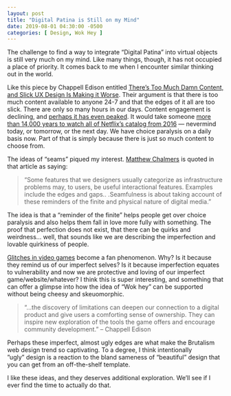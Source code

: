```yaml
---
layout: post
title: "Digital Patina is Still on my Mind"
date: 2019-08-01 04:30:00 -0500
categories: [ Design, Wok Hey ]
---
```


The challenge to find a way to integrate “Digital Patina” into virtual objects is still very much on my mind. Like many things, though, it has not occupied a place of priority. It comes back to me when I encounter similar thinking out in the world. 

Like this piece by Chappell Edison entitled [There’s Too Much Damn Content, and Slick UX Design Is Making it Worse](https://eyeondesign.aiga.org/theres-too-much-damn-content-and-slick-ux-design-is-making-it-worse). Their argument is that there is too much content available to anyone 24-7 and that the edges of it all are too slick. There are only so many hours in our days. Content engagement is declining, and [perhaps it has even peaked](https://www.cmo.com/adobe-digital-insights/articles/2016/9/13/adi-advertising-demand-report-na-2016.html). It would take someone [more than 14,000 years to watch all of Netflix’s catalog from 2016](https://www.quora.com/How-many-hours-of-streaming-content-are-there-on-Netflix) — nevermind today, or tomorrow, or the next day. We have choice paralysis on a daily basis now. Part of that is simply because there is just so much content to choose from. 

The ideas of “seams” piqued my interest. [Matthew Chalmers](http://www.dcs.gla.ac.uk/~matthew/papers/ubicomp2003HCISystems.pdf "Link to a PDF about Seamful desisgn") is quoted in that article as saying:

> “Some features that we designers usually categorize as infrastructure problems may, to users, be useful interactional features. Examples include the edges and gaps.. .Seamfulness is about taking account of these reminders of the finite and physical nature of digital media.” 

The idea is that a “reminder of the finite” helps people get over choice paralysis and also helps them fall in love more fully with something. The proof that perfection does not exist, that there can be quirks and weirdness… well, that sounds like we are describing the imperfection and lovable quirkiness of people. 

[Glitches in video games](https://www.gamedesigning.org/gaming/glitches/) become a fan phenomenon. Why? Is it because they remind us of our imperfect selves? Is it because imperfection equates to vulnerability and now we are protective and loving of our imperfect game/website/whatever? I think this is super interesting, and something that can offer a glimpse into how the idea of “Wok hey” can be supported without being cheesy and skeuomorphic. 

> “…the discovery of limitations can deepen our connection to a digital product and give users a comforting sense of ownership. They can inspire new exploration of the tools the game offers and encourage community development.”
– Chappell Edison

Perhaps these imperfect, almost ugly edges are what make the Brutalism web design trend so captivating. To a degree, I think intentionally ”ugly” design is a reaction to the bland sameness of “beautiful” design that you can get from an off-the-shelf template. 

I like these ideas, and they deserves additional exploration. We’ll see if I ever find the time to actually do that. 

